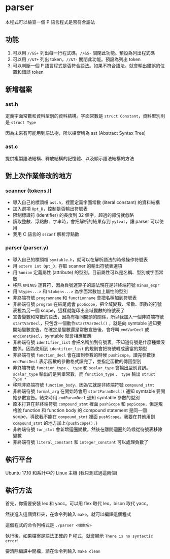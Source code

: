# parser

本程式可以檢查一個 P 語言程式是否符合語法

## 功能

1. 可以用 `//&S+` 列出每一行程式碼，`//&S-` 關閉此功能。預設為列出程式碼
2. 可以用 `//&T+` 列出 token，`//&T-` 關閉此功能。預設為列出 token
3. 可以判斷一個 P 語言程式是否符合語法。如果不符合語法，就會輸出錯誤的位置和錯誤 token

## 新增檔案

### ast.h
定義字面常數和資料型別的資料結構。字面常數是 `struct Constant`，資料型別則是 `struct Type`

因為未來有可能用到語法樹，所以檔案稱為 ast (Abstract Syntax Tree)

### ast.c
提供複製語法結構、釋放結構的記憶體、以及顯示語法結構的方法

## 對上次作業修改的地方

### scanner (tokens.l)
* 導入自己的標頭檔 `ast.h`，裡面定義字面常數 (literal constant) 的資料結構
* 加入選項 `Opt_D`，控制是否輸出符號表
* 限制標識符 (identifier) 的長度到 32 個字，超過的部份就忽略
* 讀取整數、浮點數、字串時，會把解析的結果存到 `yylval`，讓 parser 可以使用
* 我用 C 語言的 `sscanf` 解析浮點數

### parser (parser.y)
* 導入自己的標頭檔 `symtable.h`，就可以在解析語法的時候操作符號表
* 用 `extern int Opt_D;` 存取 scanner 的輸出符號表選項
* 用 `%union` 定義屬性 (attribute) 的型別。目前屬性可以是名稱、型別或字面常數
* 移除 `UMINUS` 運算符，因為負號運算子的語法現在是非終端符號 `minus_expr`
* 用 `%type<...>` 和 `%token<...>` 為字面常數加上屬性的型別
* 非終端符號 `programname` 和 `functionname` 會把名稱加到符號表
* 非終端符號 `program` 在結尾處會 `popScope`，把全域變數、常數、函數的符號表視為另一個 scope，這樣就能印出全域變數的符號表了
* 宣告變數和常數的語法，因為有相同開頭的關係，所以我加入一個非終端符號 `startVarDecl`，只包含一個動作`startVarDecl()` ，就是向 symtable 通知要開始變數宣告。在確定是變數還是常數宣告後，會呼叫 `endVarDecl` 或 `endConstDecl`，symtable 就會相應反應
* 非終端符號 `identifier_list` 會把名稱加到符號表。不知道符號是什麼種類沒關係，因為使用到 `identifier_list` 的規則會把符號轉成適當的類型
* 非終端符號 `function_decl` 會在讀到參數的時候 `pushScope`，讀完參數後 `endFuncDecl` 表示函數的參數格式讀完了，並指定函數的傳回型別
* 非終端符號 `function_type` 、 `type` 和 `scalar_type` 會輸出型別資訊。`scalar_type` 輸出的是列舉常數，而 `function_type` 、 `type` 輸出 `struct Type *`
* 移除非終端符號 `function_body`，因為它就是非終端符號 `compound_stmt`
* 非終端符號 `formal_arg` 在開始時會用 `startParamDecl()` 通知 symtable 要開始參數宣告。結束時用 `endParamDecl` 通知 symtable 參數的型別
* 原本打算在非終端符號 `compound_stmt` 裡面 `pushScope` 和 `popScope`，但是規格說 function 和 function body 的 compound statement 是同一個 scope，導致我不能在 `compound_stmt` 裡面 `pushScope`。我要在其他用到 `compound_stmt` 的地方加上`{pushScope();}`
* 非終端符號 `for_stmt` 會新增迴圈變數，然後在離開迴圈的時候從符號表移除變數
* 非終端符號 `literal_constant` 和 `integer_constant` 可以處理負數了
## 執行平台

Ubuntu 17.10 和系計中的 Linux 主機 (我只測試過這兩個)

## 執行方法

首先，你需要安裝 lex 和 yacc。可以用 flex 取代 lex，bison 取代 yacc。

然後進入這個資料夾，在命令列輸入 `make`，就可以編譯這個程式

這個程式的命令列格式是 `./parser <檔案名>`

執行後，如果檔案是語法正確的 P 程式，就會顯示 `There is no syntactic error!`

要清除編譯中間檔，請在命令列輸入 `make clean`
